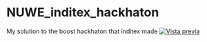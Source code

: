 # NUWE_inditex_hackhaton
My solution to the boost hackhaton that inditex made
[![Vista previa](ruta/vista-previa.png)](hackhaton_certificate.pdf)
